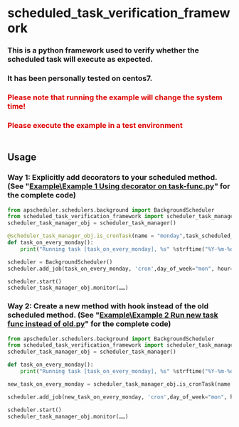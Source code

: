 # scheduled_task_verification_framework
### This is a python framework used to verify whether the scheduled task will execute as expected.
### It has been personally tested on centos7.
### <font color="#dd0000">Please note that running the example will change the system time!</font><br />
### <font color="#dd0000">Please execute the example in a test environment</font><br /><br/>
## Usage
### Way 1: Explicitly add decorators to your scheduled method. (See "<u>Example\Example 1 Using decorator on task-func.py</u>" for the complete code)
```python
from apscheduler.schedulers.background import BackgroundScheduler
from scheduled_task_verification_framework import scheduler_task_manager
scheduler_task_manager_obj = scheduler_task_manager()

@scheduler_task_manager_obj.is_cronTask(name = "monday",task_scheduled_run_at = now_is_monday)
def task_on_every_monday():
    print("Running task [task_on_every_monday], %s" %strftime("%Y-%m-%d-%H_%M_%S", localtime()))

scheduler = BackgroundScheduler()
scheduler.add_job(task_on_every_monday, 'cron',day_of_week="mon", hour=1, minute=1)

scheduler.start()
scheduler_task_manager_obj.monitor(……)
```

### Way 2: Create a new method with hook instead of the old scheduled method. (See "<u>Example\Example 2 Run new task func instead of old.py</u>" for the complete code) 
```python
from apscheduler.schedulers.background import BackgroundScheduler
from scheduled_task_verification_framework import scheduler_task_manager
scheduler_task_manager_obj = scheduler_task_manager()

def task_on_every_monday():
    print("Running task [task_on_every_monday], %s" %strftime("%Y-%m-%d-%H_%M_%S", localtime()))

new_task_on_every_monday = scheduler_task_manager_obj.is_cronTask(name = "monday",task_scheduled_run_at = now_is_monday)(task_on_every_monday)

scheduler.add_job(new_task_on_every_monday, 'cron',day_of_week="mon", hour=1, minute=1)

scheduler.start()
scheduler_task_manager_obj.monitor(……)
```